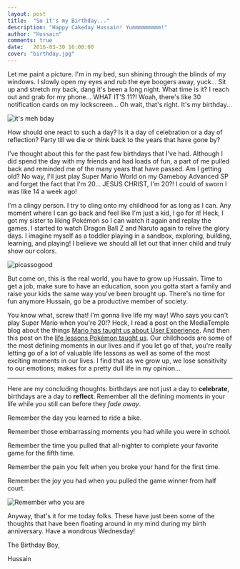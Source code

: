 ```yaml
---
layout: post
title:  "So it's my Birthday..."
description: "Happy Cakeday Hussain! Yummmmmmmmm!"
author: "Hussain"
comments: true
date:   2016-03-30 16:00:00
cover: "birthday.jpg"
---
```



Let me paint a picture. I'm in my bed, sun shining through the blinds of my windows. I slowly open my eyes and rub the eye boogers away, yuck... Sit up and stretch my back, dang it's been a long night. What time is it? I reach out and grab for my phone... WHAT IT'S 11?! Woah, there's like 30 notification cards on my lockscreen... Oh wait, that's right. It's my birthday...

![it's meh bday](http://hussainabbas.com/assets/img/post/birthday/grumpycat.jpg)

How should one react to such a day? Is it a day of celebration or a day of reflection? Party till we die or think back to the years that have gone by?

I've thought about this for the past few birthdays that I've had. Although I did spend the day with my friends and had loads of fun, a part of me pulled back and reminded me of the many years that have passed. Am I getting old? No way, I'll just play Super Mario World on my Gameboy Advanced SP and forget the fact that I'm 20... JESUS CHRIST, I'm 20?! I could of sworn I was like 14 a week ago!

I'm a clingy person. I try to cling onto my childhood for as long as I can. Any moment where I can go back and feel like I'm just a kid, I go for it! Heck, I got my sister to liking Pokémon so I can watch it again and replay the games. I started to watch Dragon Ball Z and Naruto again to relive the glory days. I imagine myself as a toddler playing in a sandbox, exploring, building, learning, and playing! I believe we should all let out that inner child and truly show our colors.

![picassogood](http://hussainabbas.com/assets/img/post/birthday/picassogood.jpg)

But come on, this is the real world, you have to grow up Hussain. Time to get a job, make sure to have an education, soon you gotta start a family and raise your kids the same way you've been brought up. There's no time for fun anymore Hussain, go be a productive member of society.

You know what, screw that! I'm gonna live life my way! Who says you can't play Super Mario when you're 20!? Heck, I read a post on the MediaTemple blog about the things [Mario has taught us about User Experience](http://mediatemple.net/blog/tips/what-super-mario-taught-us-about-ux/). And then this post on the [life lessons Pokémon taught us](http://kotaku.com/five-life-lessons-ive-learned-from-pokemon-1209329670). Our childhoods are some of the most defining moments in our lives and if you let go of that, you're really letting go of a lot of valuable life lessons as well as some of the most exciting moments in our lives. I find that as we grow up, we lose sensitivity to our emotions; makes for a pretty dull life in my opinion...

----------

Here are my concluding thoughts: birthdays are not just a day to **celebrate**, birthdays are a day to **reflect**. Remember all the defining moments in your life while you still can before they *fade away*.

Remember the day you learned to ride a bike.

Remember those embarrassing moments you had while you were in school.

Remember the time you pulled that all-nighter to complete your favorite game for the fifth time.

Remember the pain you felt when you broke your hand for the first time.

Remember the joy you had when you pulled the game winner from half court.

![Remember who you are](http://hussainabbas.com/assets/img/post/birthday/remember.jpg)

Anyway, that's it for me today folks. These have just been some of the thoughts that have been floating around in my mind during my birth anniversary. Have a wondrous Wednesday!

The Birthday Boy,

Hussain
